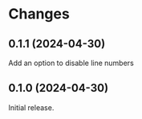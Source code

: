 # Changes

## 0.1.1 (2024-04-30)

Add an option to disable line numbers

## 0.1.0 (2024-04-30)

Initial release.
